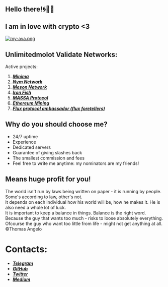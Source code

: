 ## **Hello there!🌀🧬📡** 
## **I am in love with crypto <3**  
[![my-ava.png](https://i.postimg.cc/6qc3qNy7/my-ava.png)](https://postimg.cc/dZ7vNpRv)  
## Unlimitedmolot Validate Networks:
Active projects:  
1. ***[Minima](https://minima.global/ "Minima")***  
2. ***[Nym Network](https://testnet-milhon-explorer.nymtech.net/nym/mixnodes/HgGXxQUYxzNamQ733fZNmhWA5GP1aDZxmPwWNNs6tqhg "Molotushka node")***  
3. ***[Meson Network](https://meson.network/ "Meson")***  
4. ***[Iron Fish](https://ironfish.network/docs/whitepaper/1_introduction "Iron Fish")***
5. ***[MASSA Protocol](https://test.massa.net/#explorer?explore=2FN1EGWv3V3vAzdJSW6kRi4CjuCLo9cbjvY4sqb5yT6g5NL6xd "Unlimitedmolot_massa_node")*** 
6. ***[Ethereum Mining](https://eth.2miners.com/account/0x9ec590f56e5c98a9617bf990509389c7217baddc"Unlimitedmolotminer")***  
7. ***[Flux protocol ambassador (flux foretellers)](https://www.fluxprotocol.org/blog/announcing-the-flux-protocol-foreteller-event"Unlimitedmolotminer")***

## **Why do you should choose me?**  
+ 24/7 uptime  
+ Experience  
+ Dedicated servers  
+ Guarantee of giving slashes back  
+ The smallest commission and fees
+ Feel free to write me anytime: my nominators are my friends!    
## Means huge profit for you!  
The world isn't run by laws being written on paper - it is running by people. Some's according to law, other's not.    
It depends on each individual how his world will be, how he makes it. He is also need a whole lot of luck.    
It is important to keep a balance in things. Balance is the right word.  
Because the guy that wants too much - risks to loose absolutely everything.  
Ofcourse the guy who want too little from life - might not get anything at all. ©Thomas Angelo 
 # **Contacts:**
 * ***[Telegram](https://t.me/Tommmymlt "@Tommmymlt")***  
 * ***[GitHub](https://github.com/Unlimitedmolot "@Unlimitedmolot")***  
 * ***[Twitter](https://twitter.com/Unlimitedmolot "@Unlimitedmolot")***
 * ***[Medium](https://medium.com/@unlimitedmolotnorilsk "@Unlimitedmolot")***
